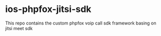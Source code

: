 # ios-phpfox-jitsi-sdk
This repo contains the custom phpfox voip call sdk framework basing on jitsi meet sdk
